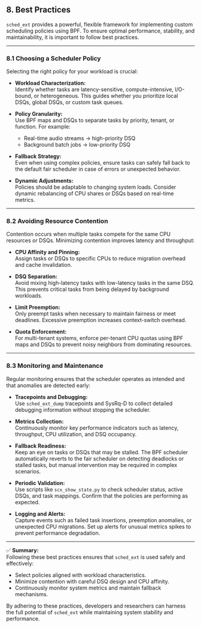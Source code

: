 ## 8. Best Practices

`sched_ext` provides a powerful, flexible framework for implementing custom scheduling policies using BPF. To ensure optimal performance, stability, and maintainability, it is important to follow best practices.

---

### 8.1 Choosing a Scheduler Policy

Selecting the right policy for your workload is crucial:

- **Workload Characterization:**  
  Identify whether tasks are latency-sensitive, compute-intensive, I/O-bound, or heterogeneous. This guides whether you prioritize local DSQs, global DSQs, or custom task queues.

- **Policy Granularity:**  
  Use BPF maps and DSQs to separate tasks by priority, tenant, or function. For example:  
  - Real-time audio streams → high-priority DSQ  
  - Background batch jobs → low-priority DSQ  

- **Fallback Strategy:**  
  Even when using complex policies, ensure tasks can safely fall back to the default fair scheduler in case of errors or unexpected behavior.

- **Dynamic Adjustments:**  
  Policies should be adaptable to changing system loads. Consider dynamic rebalancing of CPU shares or DSQs based on real-time metrics.

---

### 8.2 Avoiding Resource Contention

Contention occurs when multiple tasks compete for the same CPU resources or DSQs. Minimizing contention improves latency and throughput:

- **CPU Affinity and Pinning:**  
  Assign tasks or DSQs to specific CPUs to reduce migration overhead and cache invalidation.

- **DSQ Separation:**  
  Avoid mixing high-latency tasks with low-latency tasks in the same DSQ. This prevents critical tasks from being delayed by background workloads.

- **Limit Preemption:**  
  Only preempt tasks when necessary to maintain fairness or meet deadlines. Excessive preemption increases context-switch overhead.

- **Quota Enforcement:**  
  For multi-tenant systems, enforce per-tenant CPU quotas using BPF maps and DSQs to prevent noisy neighbors from dominating resources.

---

### 8.3 Monitoring and Maintenance

Regular monitoring ensures that the scheduler operates as intended and that anomalies are detected early:

- **Tracepoints and Debugging:**  
  Use `sched_ext_dump` tracepoints and SysRq-D to collect detailed debugging information without stopping the scheduler.

- **Metrics Collection:**  
  Continuously monitor key performance indicators such as latency, throughput, CPU utilization, and DSQ occupancy.

- **Fallback Readiness:**  
  Keep an eye on tasks or DSQs that may be stalled. The BPF scheduler automatically reverts to the fair scheduler on detecting deadlocks or stalled tasks, but manual intervention may be required in complex scenarios.

- **Periodic Validation:**  
  Use scripts like `scx_show_state.py` to check scheduler status, active DSQs, and task mappings. Confirm that the policies are performing as expected.

- **Logging and Alerts:**  
  Capture events such as failed task insertions, preemption anomalies, or unexpected CPU migrations. Set up alerts for unusual metrics spikes to prevent performance degradation.

---

✅ **Summary:**  
Following these best practices ensures that `sched_ext` is used safely and effectively:

- Select policies aligned with workload characteristics.  
- Minimize contention with careful DSQ design and CPU affinity.  
- Continuously monitor system metrics and maintain fallback mechanisms.  

By adhering to these practices, developers and researchers can harness the full potential of `sched_ext` while maintaining system stability and performance.
